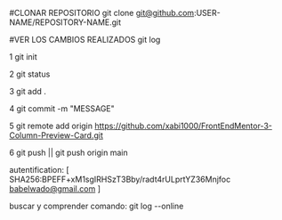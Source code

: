 

#CLONAR REPOSITORIO
git clone git@github.com:USER-NAME/REPOSITORY-NAME.git


#VER LOS CAMBIOS REALIZADOS
git log

1 git init

2 git status

3 git add .

4 git commit -m "MESSAGE"

5 git remote add origin https://github.com/xabi1000/FrontEndMentor-3-Column-Preview-Card.git

6 git push  || git push origin main



autentification: [ SHA256:BPEFF+xM1sgIRHSzT3Bby/radt4rULprtYZ36Mnjfoc babelwado@gmail.com ]

buscar y comprender comando: git log --online

